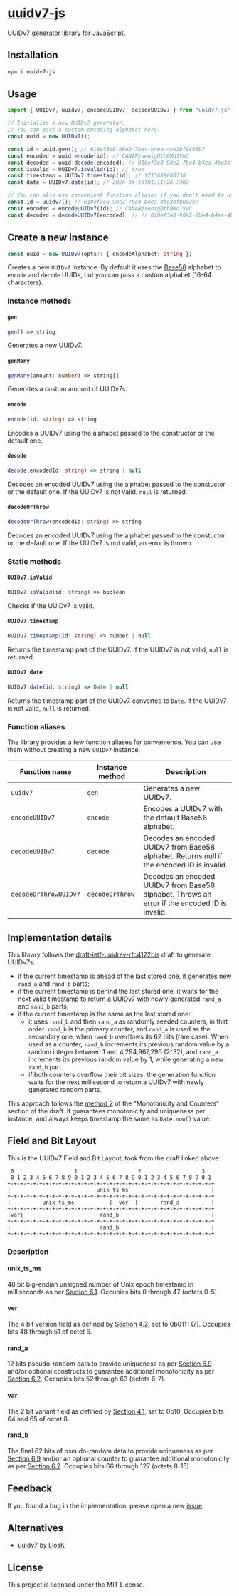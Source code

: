 # [uuidv7-js](https://github.com/TheEdoRan/uuidv7-js)

UUIDv7 generator library for JavaScript.

## Installation

```sh
npm i uuidv7-js
```

## Usage

```typescript
import { UUIDv7, uuidv7, encodeUUIDv7, decodeUUIDv7 } from "uuidv7-js";

// Initialize a new UUIDv7 generator.
// You can pass a custom encoding alphabet here.
const uuid = new UUIDv7();

const id = uuid.gen(); // 018ef3e8-90e2-7be4-b4ea-4be3bf8803b7
const encoded = uuid.encode(id); // CANANjseoigQthQMd1VwC
const decoded = uuid.decode(encoded); // 018ef3e8-90e2-7be4-b4ea-4be3bf8803b7
const isValid = UUIDv7.isValid(id); // true
const timestamp = UUIDv7.timestamp(id); // 1713489088738
const date = UUIDv7.date(id); // 2024-04-19T01:11:28.738Z

// You can also use convenient function aliases if you don't need to use a custom alphabet.
const id = uuidv7(); // 018ef3e8-90e2-7be4-b4ea-4be3bf8803b7
const encoded = encodeUUIDv7(id); // CANANjseoigQthQMd1VwC
const decoded = decodeUUIDv7(encoded); // // 018ef3e8-90e2-7be4-b4ea-4be3bf8803b7
```

## Create a new instance

```typescript
const uuid = new UUIDv7(opts?: { encodeAlphabet: string })
```

Creates a new `UUIDv7` instance. By default it uses the [Base58](https://www.cs.utexas.edu/users/moore/acl2/manuals/current/manual/index-seo.php/BITCOIN_____A2BASE58-CHARACTERS_A2) alphabet to `encode` and `decode` UUIDs, but you can pass a custom alphabet (16-64 characters).

### Instance methods

#### `gen`

```typescript
gen() => string
```

Generates a new UUIDv7.

#### `genMany`

```typescript
genMany(amount: number) => string[]
```

Generates a custom amount of UUIDv7s.

#### `encode`

```typescript
encode(id: string) => string
```

Encodes a UUIDv7 using the alphabet passed to the constructor or the default one.

#### `decode`

```typescript
decode(encodedId: string) => string | null
```

Decodes an encoded UUIDv7 using the alphabet passed to the constuctor or the default one. If the UUIDv7 is not valid, `null` is returned.

#### `decodeOrThrow`

```typescript
decodeOrThrow(encodedId: string) => string
```

Decodes an encoded UUIDv7 using the alphabet passed to the constuctor or the default one. If the UUIDv7 is not valid, an error is thrown.

### Static methods

#### `UUIDv7.isValid`

```typescript
UUIDv7.isValid(id: string) => boolean
```

Checks if the UUIDv7 is valid.

#### `UUIDv7.timestamp`

```typescript
UUIDv7.timestamp(id: string) => number | null
```

Returns the timestamp part of the UUIDv7. If the UUIDv7 is not valid, `null` is returned.

#### `UUIDv7.date`

```typescript
UUIDv7.date(id: string) => Date | null
```

Returns the timestamp part of the UUIDv7 converted to `Date`. If the UUIDv7 is not valid, `null` is returned.

### Function aliases

The library provides a few function aliases for convenience. You can use them without creating a new `UUIDv7` instance:

| Function name         | Instance method | Description                                                                                   |
| --------------------- | --------------- | --------------------------------------------------------------------------------------------- |
| `uuidv7`              | `gen`           | Generates a new UUIDv7.                                                                       |
| `encodeUUIDv7`        | `encode`        | Encodes a UUIDv7 with the default Base58 alphabet.                                            |
| `decodeUUIDv7`        | `decode`        | Decodes an encoded UUIDv7 from Base58 alphabet. Returns null if the encoded ID is invalid.    |
| `decodeOrThrowUUIDv7` | `decodeOrThrow` | Decodes an encoded UUIDv7 from Base58 alphabet. Throws an error if the encoded ID is invalid. |

## Implementation details

This library follows the [draft-ietf-uuidrev-rfc4122bis](https://datatracker.ietf.org/doc/html/draft-ietf-uuidrev-rfc4122bis#name-uuid-version-7) draft to generate UUIDv7s:

- if the current timestamp is ahead of the last stored one, it generates new `rand_a` and `rand_b` parts;
- if the current timestamp is behind the last stored one, it waits for the next valid timestamp to return a UUIDv7 with newly generated `rand_a` and `rand_b` parts;
- if the current timestamp is the same as the last stored one:
  - it uses `rand_b` and then `rand_a` as randomly seeded counters, in that order. `rand_b` is the primary counter, and `rand_a` is used as the secondary one, when `rand_b` overflows its 62 bits (rare case). When used as a counter, `rand_b` increments its previous random value by a random integer between 1 and 4,294,967,296 (2^32), and `rand_a` increments its previous random value by 1, while generating a new `rand_b` part.
  - if both counters overflow their bit sizes, the generation function waits for the next millisecond to return a UUIDv7 with newly generated random parts.

This approach follows the [method 2](https://datatracker.ietf.org/doc/html/draft-ietf-uuidrev-rfc4122bis#monotonicity_counters) of the "Monotonicity and Counters" section of the draft. It guarantees monotonicity and uniqueness per instance, and always keeps timestamp the same as `Date.now()` value.

## Field and Bit Layout

This is the UUIDv7 Field and Bit Layout, took from the draft linked above:

```
 0                   1                   2                   3
 0 1 2 3 4 5 6 7 8 9 0 1 2 3 4 5 6 7 8 9 0 1 2 3 4 5 6 7 8 9 0 1
+-+-+-+-+-+-+-+-+-+-+-+-+-+-+-+-+-+-+-+-+-+-+-+-+-+-+-+-+-+-+-+-+
|                           unix_ts_ms                          |
+-+-+-+-+-+-+-+-+-+-+-+-+-+-+-+-+-+-+-+-+-+-+-+-+-+-+-+-+-+-+-+-+
|          unix_ts_ms           |  ver  |       rand_a          |
+-+-+-+-+-+-+-+-+-+-+-+-+-+-+-+-+-+-+-+-+-+-+-+-+-+-+-+-+-+-+-+-+
|var|                        rand_b                             |
+-+-+-+-+-+-+-+-+-+-+-+-+-+-+-+-+-+-+-+-+-+-+-+-+-+-+-+-+-+-+-+-+
|                            rand_b                             |
+-+-+-+-+-+-+-+-+-+-+-+-+-+-+-+-+-+-+-+-+-+-+-+-+-+-+-+-+-+-+-+-+
```

### Description

#### unix_ts_ms

48 bit big-endian unsigned number of Unix epoch timestamp in milliseconds as per [Section 6.1](https://datatracker.ietf.org/doc/html/draft-ietf-uuidrev-rfc4122bis#timestamp_considerations). Occupies bits 0 through 47 (octets 0-5).

#### ver

The 4 bit version field as defined by [Section 4.2](https://datatracker.ietf.org/doc/html/draft-ietf-uuidrev-rfc4122bis#version_field), set to 0b0111 (7). Occupies bits 48 through 51 of octet 6.

#### rand_a

12 bits pseudo-random data to provide uniqueness as per [Section 6.9](https://datatracker.ietf.org/doc/html/draft-ietf-uuidrev-rfc4122bis#unguessability) and/or optional constructs to guarantee additional monotonicity as per [Section 6.2](https://datatracker.ietf.org/doc/html/draft-ietf-uuidrev-rfc4122bis#monotonicity_counters). Occupies bits 52 through 63 (octets 6-7).

#### var

The 2 bit variant field as defined by [Section 4.1](https://datatracker.ietf.org/doc/html/draft-ietf-uuidrev-rfc4122bis#variant_field), set to 0b10. Occupies bits 64 and 65 of octet 8.

#### rand_b

The final 62 bits of pseudo-random data to provide uniqueness as per [Section 6.9](https://datatracker.ietf.org/doc/html/draft-ietf-uuidrev-rfc4122bis#unguessability) and/or an optional counter to guarantee additional monotonicity as per [Section 6.2](https://datatracker.ietf.org/doc/html/draft-ietf-uuidrev-rfc4122bis#monotonicity_counters). Occupies bits 66 through 127 (octets 8-15).

## Feedback

If you found a bug in the implementation, please open a new [issue](https://github.com/TheEdoRan/uuidv7/issues/new).

## Alternatives

- [uuidv7](https://www.npmjs.com/package/uuidv7) by [LiosK](https://github.com/LiosK)

## License

This project is licensed under the MIT License.
